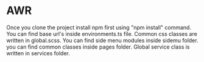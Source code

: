 # AWR

Once you clone the project install npm first using "npm install" command.
You can find base url's inside environments.ts file.
Common css classes are written in global.scss.
You can find side menu modules inside sidemu folder.
you can find common classes inside pages folder.
Global service class is written in services folder.
